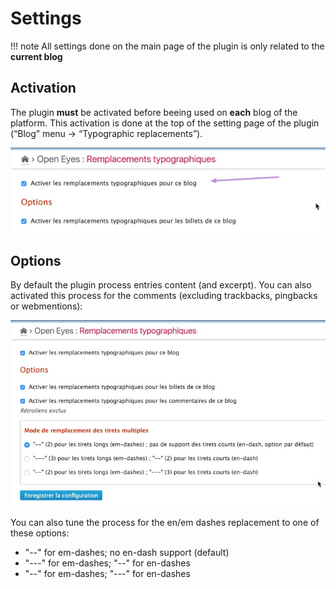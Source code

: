 Settings
========

!!! note
	All settings done on the main page of the plugin is only related to the **current blog**


Activation
----------

The plugin **must** be activated before beeing used on **each** blog of the platform. This activation is done at the top of the setting page of the plugin (“Blog” menu → “Typographic replacements”).

![Activation](../img/typo-active.jpg)


Options
-------

By default the plugin process entries content (and excerpt). You can also activated this process for the comments (excluding trackbacks, pingbacks or webmentions):

![Settings](../img/typo-settings.jpg)

You can also tune the process for the en/em dashes replacement to one of these options:

 * "\--" for em-dashes; no en-dash support (default)
 * "\-\--" for em-dashes; "\--" for en-dashes
 * "\--" for em-dashes; "\-\--" for en-dashes

